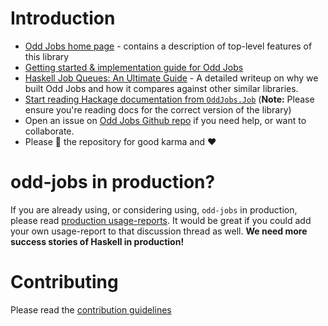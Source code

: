 # Introduction

- [Odd Jobs home page](https://www.haskelltutorials.com/odd-jobs) - contains a description of top-level features of this library
- [Getting started & implementation guide for Odd Jobs](https://www.haskelltutorials.com/odd-jobs/guide.html)
- [Haskell Job Queues: An Ultimate Guide](https://www.haskelltutorials.com/odd-jobs/haskell-job-queues-ultimate-guide.html) - A detailed writeup on why we built Odd Jobs and how it compares against other similar libraries.
- [Start reading Hackage documentation from `OddJobs.Job`](https://hackage.haskell.org/package/odd-jobs-0.2.2/docs/OddJobs-Job.html) (**Note:** Please ensure you're reading docs for the correct version of the library)
- Open an issue on [Odd Jobs Github repo](https://github.com/saurabhnanda/odd-jobs) if you need  help, or want to collaborate.
- Please :star2: the repository for good karma and :heart:

# odd-jobs in production?

If you are already using, or considering using, `odd-jobs` in production, please read [production usage-reports](https://github.com/saurabhnanda/odd-jobs/issues/44). It would be great if you could add your own usage-report to that discussion thread as well. **We need more success stories of Haskell in production!**

# Contributing

Please read the [contribution guidelines](./CONTRIBUTING.md)
